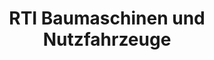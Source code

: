 ---
title: "RTI Baumaschinen und Nutzfahrzeuge"
url: /schneverdingen/rti-baumaschinen-und-nutzfahrzeuge/
shop: Autohaus
---